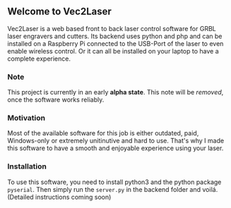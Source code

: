 ## Welcome to Vec2Laser

Vec2Laser is a web based front to back laser control software for GRBL laser engravers and cutters. Its backend uses python and php and can be installed on a Raspberry Pi connected to the USB-Port of the laser to even enable wireless control. Or it can all be installed on your laptop to have a complete experience.

### Note

This project is currently in an early **alpha state**. This note will be _removed_, once the software works reliably.

### Motivation

Most of the available software for this job is either outdated, paid, Windows-only or extremely unitinutive and hard to use. That's why I made this software to have a smooth and enjoyable experience using your laser.

### Installation

To use this software, you need to install python3 and the python package `pyserial`. Then simply run the `server.py` in the backend folder and voilá.
(Detailed instructions coming soon)

